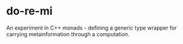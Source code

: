 # do-re-mi
An experiment in C++ monads - defining a generic type wrapper for carrying metainformation through a computation.
